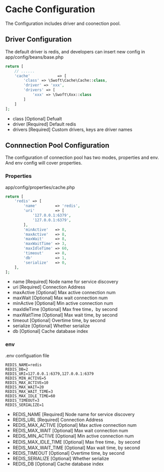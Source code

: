 # Cache Configuration

The Configuration includes driver and coonection pool.

## Driver Configuration

The default driver is redis, and developers can insert new config in app/config/beans/base.php

```php
return [
    // ......
    'cache'            => [
        'class' => \Swoft\Cache\Cache::class,
        'driver' => 'xxx',
        'drivers' => [
            'xxx' => \Swoft\Xxx::class
        ]
    ]
];
```

- class  [Optional] Defualt 
- driver [Required] Default redis
- drivers [Required] Custom drivers, keys are driver names

## Connnection Pool Configuration
The configuration of connection pool has two modes, properties and env. And env config will cover properties.

### Properties
app/config/properties/cache.php

```php
return [
    'redis' => [
        'name'        => 'redis',
        'uri'         => [
            '127.0.0.1:6379',
            '127.0.0.1:6379',
        ],
        'minActive'   => 8,
        'maxActive'   => 8,
        'maxWait'     => 8,
        'maxWaitTime' => 3,
        'maxIdleTime' => 60,
        'timeout'     => 8,
        'db'          => 1,
        'serialize'   => 0,
    ],
];
```
- name [Required] Node name for service discovery
- uri [Required] Connection Address
- maxActive [Optional] Max active connection num
- maxWait [Optional] Max wait connection num
- minActive [Optional] Min active connection num
- maxIdleTime [Optional] Max free time，by second
- maxWaitTime [Optional] Max wait time, by second
- timeout [Optional] Overtime time, by second
- serialize [Optional] Whether serialize
- db [Optional] Cache database index

### env

.env configuation file
```
REDIS_NAME=redis
REDIS_DB=2
REDIS_URI=127.0.0.1:6379,127.0.0.1:6379
REDIS_MIN_ACTIVE=5
REDIS_MAX_ACTIVE=10
REDIS_MAX_WAIT=20
REDIS_MAX_WAIT_TIME=3
REDIS_MAX_IDLE_TIME=60
REDIS_TIMEOUT=3
REDIS_SERIALIZE=1
```
- REDIS_NAME [Required] Node name for service discovery
- REDIS_URL [Required] Connection Address
- REDIS_MAX_ACTIVE [Optional] Max active connection num
- REDIS_MAX_WAIT [Optional] Max wait connection num
- REDIS_MIN_ACTIVE [Optional] Min active connection num
- REDIS_MAX_IDLE_TIME [Optional] Max free time，by second
- REDIS_MAX_WAIT_TIME [Optional] Max wait time, by second
- REDIS_TIMEOUT [Optional] Overtime time, by second
- REDIS_SERIALIZE [Optional] Whether serialize
- REDIS_DB [Optional] Cache database index
